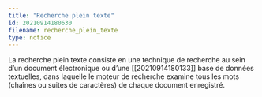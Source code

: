 ```yaml
---
title: "Recherche plein texte"
id: 20210914180630
filename: recherche_plein_texte
type: notice
---
```


La recherche plein texte consiste en une technique de recherche au sein d’un document électronique ou d’une [[20210914180133]] base de données textuelles, dans laquelle le moteur de recherche examine tous les mots (chaînes ou suites de caractères) de chaque document enregistré.

